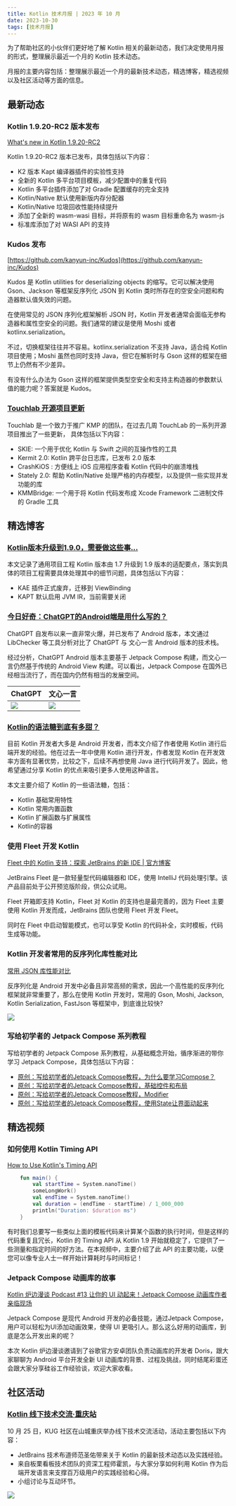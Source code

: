 ```yaml
---
title: Kotlin 技术月报 | 2023 年 10 月
date: 2023-10-30
tags: [技术月报]
---
```


为了帮助社区的小伙伴们更好地了解 Kotlin 相关的最新动态，我们决定使用月报的形式，整理展示最近一个月的 Kotlin 技术动态。

月报的主要内容包括：整理展示最近一个月的最新技术动态，精选博客，精选视频以及社区活动等方面的信息。

## 最新动态
### Kotlin 1.9.20-RC2 版本发布
[What's new in Kotlin 1.9.20-RC2](https://kotlinlang.org/docs/whatsnew-eap.html)

Kotlin 1.9.20-RC2 版本已发布，具体包括以下内容：

- K2 版本 Kapt 编译器插件的实验性支持
- 全新的 Kotlin 多平台项目模板，减少配置中的重复代码
- Kotlin 多平台插件添加了对 Gradle 配置缓存的完全支持
- Kotlin/Native 默认使用新版内存分配器
- Kotlin/Native 垃圾回收性能持续提升
- 添加了全新的 wasm-wasi 目标，并将原有的 wasm 目标重命名为 wasm-js
- 标准库添加了对 WASI API 的支持

### Kudos 发布
[https://github.com/kanyun-inc/Kudos](https://github.com/kanyun-inc/Kudos)

Kudos 是 Kotlin utilities for deserializing objects 的缩写。它可以解决使用 Gson、Jackson 等框架反序列化 JSON 到 Kotlin 类时所存在的空安全问题和构造器默认值失效的问题。

在使用常见的 JSON 序列化框架解析 JSON 时，Kotlin 开发者通常会面临无参构造器和属性空安全的问题。我们通常的建议是使用 Moshi 或者 kotlinx.serialization。

不过，切换框架往往并不容易。kotlinx.serialization 不支持 Java，适合纯 Kotlin 项目使用；Moshi 虽然也同时支持 Java，但它在解析时与 Gson 这样的框架在细节上仍然有不少差异。

有没有什么办法为 Gson 这样的框架提供类型空安全和支持主构造器的参数默认值的能力呢？答案就是 Kudos。

### [Touchlab 开源项目更新](https://touchlab.co/touchlab-open-source-updates-sep-2023)
Touchlab 是一个致力于推广 KMP 的团队，在过去几周 TouchLab 的一系列开源项目推出了一些更新， 具体包括以下内容：

- SKIE: 一个用于优化 Kotlin 与 Swift 之间的互操作性的工具
- Kermit 2.0: Kotlin 跨平台日志库，已发布 2.0 版本
- CrashKiOS : 方便线上 iOS 应用程序查看 Kotlin 代码中的崩溃堆栈
- Stately 2.0: 帮助 Kotlin/Native 处理严格的内存模型，以及提供一些实现并发功能的库
- KMMBridge: 一个用于将 Kotlin 代码发布成 Xcode Framework 二进制文件的 Gradle 工具

## 精选博客
### [Kotlin版本升级到1.9.0，需要做这些事...](https://mp.weixin.qq.com/s/93rJop2StBlKVLbUMrp0Hg)
本文记录了通用项目工程 Kotlin 版本由 1.7 升级到 1.9 版本的适配要点，落实到具体的项目工程需要具体处理其中的细节问题，具体包括以下内容：

- KAE 插件正式废弃，迁移到 ViewBinding
- KAPT 默认启用 JVM IR，当前需要关闭

### [今日好奇：ChatGPT的Android端是用什么写的？](https://juejin.cn/post/7286632584149581885)
ChatGPT 自发布以来一直非常火爆，并已发布了 Android 版本，本文通过 LibChecker 等工具分析对比了 ChatGPT 与 文心一言 Android 版本的技术栈。

经过分析，ChatGPT Android 版本主要基于 Jetpack Compose 构建，而文心一言仍然基于传统的 Android View 构建。可以看出，Jetpack Compose 在国外已经相当流行了，而在国内仍然有相当的发展空间。

| ChatGPT                                                                       | 文心一言                                                                          |
|-------------------------------------------------------------------------------|-------------------------------------------------------------------------------|
| ![](https://raw.gitmirror.com/RicardoJiang/resource/main/2023/october/p1.jpg) | ![](https://raw.gitmirror.com/RicardoJiang/resource/main/2023/october/p2.jpg) |

### [Kotlin的语法糖到底有多甜？](https://juejin.cn/post/7258970835044827192)
目前 Kotlin 开发者大多是 Android 开发者，而本文介绍了作者使用 Kotlin 进行后端开发的经验。他在过去一年中使用 Kotlin 进行开发，作者发现 Kotlin 在开发效率方面有显著优势，比较之下，后续不再想使用 Java 进行代码开发了。因此，他希望通过分享 Kotlin 的优点来吸引更多人使用这种语言。

本文主要介绍了 Kotlin 的一些语法糖，包括：

- Kotlin 基础常用特性
- Kotlin 常用内置函数
- Kotlin 扩展函数与扩展属性
- Kotlin的容器

### 使用 Fleet 开发 Kotlin
[Fleet 中的 Kotlin 支持：探索 JetBrains 的新 IDE | 官方博客](https://mp.weixin.qq.com/s/Y52l3OfXatASOrc8lY5Jfg)

JetBrains Fleet 是一款轻量型代码编辑器和 IDE，使用 IntelliJ 代码处理引擎。该产品目前处于公开预览版阶段，供公众试用。

Fleet 开箱即支持 Kotlin，Fleet 对 Kotlin 的支持也是最完善的，因为 Fleet 主要使用 Kotlin 开发而成，JetBrains 团队也使用 Fleet 开发 Fleet。

同时在 Fleet 中启动智能模式，也可以享受 Kotlin 的代码补全，实时模板，代码生成等功能。

### Kotlin 开发者常用的反序列化库性能对比
[常用 JSON 库性能对比](https://android-performance-optimization.github.io/practical/speed/json-serialization-speed/)

反序列化是 Android 开发中必备且非常高频的需求，因此一个高性能的反序列化框架就非常重要了，那么在使用 Kotlin 开发时，常用的 Gson, Moshi, Jackson, Kotlin Serialization, FastJson 等框架中，到底谁比较快?

![](https://raw.gitmirror.com/RicardoJiang/resource/main/2023/october/DeserializationSpeedMultiTimes.png)

### 写给初学者的 Jetpack Compose 系列教程
写给初学者的 Jetpack Compose 系列教程，从基础概念开始，循序渐进的带你学习 Jetpack Compose，具体包括以下内容：

- [原创：写给初学者的Jetpack Compose教程，为什么要学习Compose？](https://mp.weixin.qq.com/s/n-_-LcMZokgmgYS7-wgk2g)
- [原创：写给初学者的Jetpack Compose教程，基础控件和布局](https://mp.weixin.qq.com/s/olocdhk8P9u9LXXddimphA)
- [原创：写给初学者的Jetpack Compose教程，Modifier](https://mp.weixin.qq.com/s/OdfmpzTLg4y0vNawqjUuiw)
- [原创：写给初学者的Jetpack Compose教程，使用State让界面动起来](https://mp.weixin.qq.com/s/WOPjNLCgopu3aKEmDKSPug)

## 精选视频
### 如何使用 Kotlin Timing API
[How to Use Kotlin's Timing API](https://www.youtube.com/watch?v=VRxp3DD-ULQ)

```kotlin
    fun main() {
        val startTime = System.nanoTime()
        someLongWork()
        val endTime = System.nanoTime()
        val duration = (endTime - startTime) / 1_000_000
        println("Duration: $duration ms")
    }
```

有时我们总要写一些类似上面的模板代码来计算某个函数的执行时间，但是这样的代码重复且冗长，Kotlin 的 Timing API 从 Kotlin 1.9 开始就稳定了，它提供了一些测量和指定时间的好方法。在本视频中，主要介绍了此 API 的主要功能，以便您可以像专业人士一样开始计算耗时与时间标记！

### Jetpack Compose 动画库的故事
[Kotlin 炉边漫谈 Podcast #13 让你的 UI 动起来！Jetpack Compose 动画库作者亲临现场](https://www.bilibili.com/video/BV1gu4y1W7vB/)

Jetpack Compose 是现代 Android 开发的必备技能，通过Jetpack Compose，用户可以轻松为UI添加动画效果，使得 UI 更吸引人。那么这么好用的动画库，到底是怎么开发出来的呢？

本次 Kotlin 炉边漫谈邀请到了谷歌官方安卓团队负责动画库的开发者 Doris，跟大家聊聊为 Android 平台开发全新 UI 动画库的背景、过程及挑战，同时结尾彩蛋还会跟大家分享硅谷工作经验谈，欢迎大家收看。

## 社区活动
### [Kotlin 线下技术交流·重庆站](https://mp.weixin.qq.com/s/lKyzS6kGBqrlSfbQgpNRmw)
10 月 25 日，KUG 社区在山城重庆举办线下技术交流活动，活动主要包括以下内容：

- JetBrains 技术布道师范圣佑带来关于 Kotlin 的最新技术动态以及实践经验。
- 来自板栗看板技术团队的资深工程师霍凯，与大家分享如何利用 Kotlin 作为后端开发语言来支撑百万级用户的实践经验和心得。
- 小组讨论与互动环节。

![](https://raw.gitmirror.com/RicardoJiang/resource/main/2023/october/p3.jpeg)